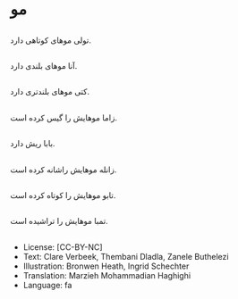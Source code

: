 # مو

##
تولی موهای کوتاهی دارد.

##
آنا موهای بلندی دارد.

##
کتی موهای بلندتری دارد.

##
زاما موهایش را گیس کرده است.

##
بابا ریش دارد.

##
زانله موهایش راشانه کرده است.

##
تابو موهایش را کوتاه کرده است.

##
تمبا موهایش را تراشیده است.

##
* License: [CC-BY-NC]
* Text: Clare Verbeek, Thembani Dladla, Zanele Buthelezi
* Illustration: Bronwen Heath, Ingrid Schechter
* Translation: Marzieh Mohammadian Haghighi
* Language: fa
